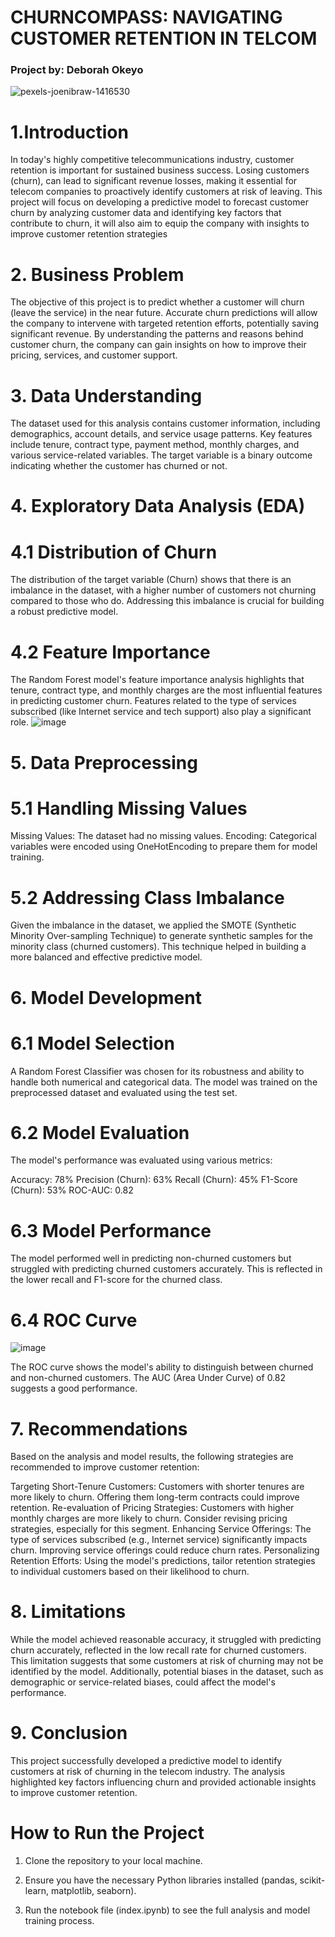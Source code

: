 # **CHURNCOMPASS: NAVIGATING CUSTOMER RETENTION IN TELCOM**
### Project by: Deborah Okeyo
![pexels-joenibraw-1416530](https://github.com/user-attachments/assets/fc1c608d-88c3-407d-88f3-85a35abd52a6)
# 1.Introduction
In today's highly competitive telecommunications industry, customer retention is important for sustained business success. Losing customers (churn), can lead to significant revenue losses, making it essential for telecom companies to proactively identify customers at risk of leaving. This project will focus on developing a predictive model to forecast customer churn by analyzing customer data and identifying key factors that contribute to churn, it will also aim to equip the company with insights to improve customer retention strategies
# 2. Business Problem
The objective of this project is to predict whether a customer will churn (leave the service) in the near future. Accurate churn predictions will allow the company to intervene with targeted retention efforts, potentially saving significant revenue. By understanding the patterns and reasons behind customer churn, the company can gain insights on how to improve their pricing, services, and customer support.

# 3. Data Understanding
The dataset used for this analysis contains customer information, including demographics, account details, and service usage patterns. Key features include tenure, contract type, payment method, monthly charges, and various service-related variables. The target variable is a binary outcome indicating whether the customer has churned or not.

# 4. Exploratory Data Analysis (EDA)
# 4.1 Distribution of Churn

The distribution of the target variable (Churn) shows that there is an imbalance in the dataset, with a higher number of customers not churning compared to those who do. Addressing this imbalance is crucial for building a robust predictive model.

# 4.2 Feature Importance

The Random Forest model's feature importance analysis highlights that tenure, contract type, and monthly charges are the most influential features in predicting customer churn. Features related to the type of services subscribed (like Internet service and tech support) also play a significant role.
![image](https://github.com/user-attachments/assets/57ab2140-e2df-4ba3-88ae-41326df3daf6)

# 5. Data Preprocessing
# 5.1 Handling Missing Values
Missing Values: The dataset had no missing values.
Encoding: Categorical variables were encoded using OneHotEncoding to prepare them for model training.
# 5.2 Addressing Class Imbalance
Given the imbalance in the dataset, we applied the SMOTE (Synthetic Minority Over-sampling Technique) to generate synthetic samples for the minority class (churned customers). This technique helped in building a more balanced and effective predictive model.

# 6. Model Development
# 6.1 Model Selection
A Random Forest Classifier was chosen for its robustness and ability to handle both numerical and categorical data. The model was trained on the preprocessed dataset and evaluated using the test set.

# 6.2 Model Evaluation
The model's performance was evaluated using various metrics:

Accuracy: 78%
Precision (Churn): 63%
Recall (Churn): 45%
F1-Score (Churn): 53%
ROC-AUC: 0.82

# 6.3 Model Performance
The model performed well in predicting non-churned customers but struggled with predicting churned customers accurately. This is reflected in the lower recall and F1-score for the churned class.

# 6.4 ROC Curve

![image](https://github.com/user-attachments/assets/04b3ac7c-91f2-4506-8c0b-16a5e0344557)

The ROC curve shows the model's ability to distinguish between churned and non-churned customers. The AUC (Area Under Curve) of 0.82 suggests a good performance.

# 7. Recommendations
Based on the analysis and model results, the following strategies are recommended to improve customer retention:

Targeting Short-Tenure Customers: Customers with shorter tenures are more likely to churn. Offering them long-term contracts could improve retention.
Re-evaluation of Pricing Strategies: Customers with higher monthly charges are more likely to churn. Consider revising pricing strategies, especially for this segment.
Enhancing Service Offerings: The type of services subscribed (e.g., Internet service) significantly impacts churn. Improving service offerings could reduce churn rates.
Personalizing Retention Efforts: Using the model's predictions, tailor retention strategies to individual customers based on their likelihood to churn.

# 8. Limitations
While the model achieved reasonable accuracy, it struggled with predicting churn accurately, reflected in the low recall rate for churned customers. This limitation suggests that some customers at risk of churning may not be identified by the model. Additionally, potential biases in the dataset, such as demographic or service-related biases, could affect the model's performance.

# 9. Conclusion
This project successfully developed a predictive model to identify customers at risk of churning in the telecom industry. The analysis highlighted key factors influencing churn and provided actionable insights to improve customer retention.

# How to Run the Project
1. Clone the repository to your local machine.

2. Ensure you have the necessary Python libraries installed (pandas, scikit-learn, matplotlib, seaborn).
   
3. Run the notebook file (index.ipynb) to see the full analysis and model training process.
